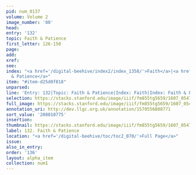 ```yaml
---
pid: num_0137
volume: Volume 2
image_number: '80'
head:
entry: '132'
topic: Faith & Patience
first_letter: 126-150
page:
add:
xref:
see:
index: "<a href='/digital-beehive/index2/index_1358/'>Faith</a>|<a href='/digital-beehive/index2/index_1359/'>Faith
  & Patience</a>"
item: "#item-d25d0f818"
unparsed:
line: 'Entry: 132|Topic: Faith & Patience|Index: Faith|Index: Faith & Patience|#item-d25d0f818'
selection: https://stacks.stanford.edu/image/iiif/fm855tg5659/1607_0547/823,775,2962,290/full/0/default.jpg
full_image: https://stacks.stanford.edu/image/iiif/fm855tg5659/1607_0547/full/full/0/default.jpg
annotation_uri: http://dev.llgc.org.uk/annotation/1570556808771
sort_value: '208010775'
insertion:
thumbnail: https://stacks.stanford.edu/image/iiif/fm855tg5659/1607_0547/823,775,600,180/250,/0/default.jpg
label: 132. Faith & Patience
location: "<a href='/digital-beehive/toc/toc2_070/'>Full Page</a>"
issue:
also_in_entry:
order: '136'
layout: alpha_item
collection: num1
---
```

